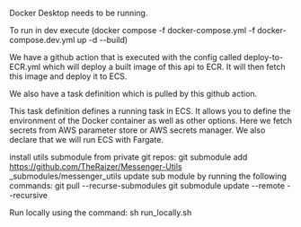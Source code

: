Docker Desktop needs to be running.

To run in dev execute (docker compose -f docker-compose.yml -f docker-compose.dev.yml up -d --build)

We have a github action that is executed with the config called deploy-to-ECR.yml which will deploy a built image of this api to ECR.
It will then fetch this image and deploy it to ECS.

We also have a task definition which is pulled by this github action.

This task definition defines a running task in ECS.
It allows you to define the environment of the Docker container as well as other options.
Here we fetch secrets from AWS parameter store or AWS secrets manager.
We also declare that we will run ECS with Fargate.

install utils submodule from private git repos: git submodule add https://github.com/TheRaizer/Messenger-Utils \_submodules/messenger_utils
update sub module by running the following commands:
git pull --recurse-submodules
git submodule update --remote --recursive

Run locally using the command:
sh run_locally.sh
